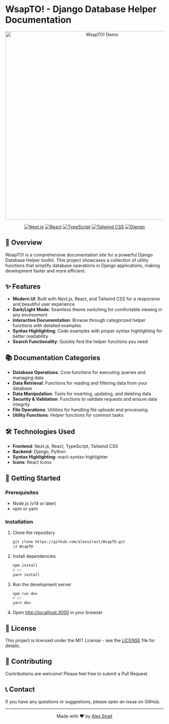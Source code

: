 # WsapTO! - Django Database Helper Documentation

<div align="center">
  <img src="demo/demo.gif" alt="WsapTO! Demo" width="600px" />
  
  [![Next.js](https://img.shields.io/badge/Next.js-13-black?style=for-the-badge&logo=next.js)](https://nextjs.org/)
  [![React](https://img.shields.io/badge/React-18-blue?style=for-the-badge&logo=react)](https://reactjs.org/)
  [![TypeScript](https://img.shields.io/badge/TypeScript-5-blue?style=for-the-badge&logo=typescript)](https://www.typescriptlang.org/)
  [![Tailwind CSS](https://img.shields.io/badge/Tailwind_CSS-3-38B2AC?style=for-the-badge&logo=tailwind-css)](https://tailwindcss.com/)
  [![Django](https://img.shields.io/badge/Django-4-green?style=for-the-badge&logo=django)](https://www.djangoproject.com/)
</div>

## 🚀 Overview

WsapTO! is a comprehensive documentation site for a powerful Django Database Helper toolkit. This project showcases a collection of utility functions that simplify database operations in Django applications, making development faster and more efficient.

## ✨ Features

- **Modern UI**: Built with Next.js, React, and Tailwind CSS for a responsive and beautiful user experience
- **Dark/Light Mode**: Seamless theme switching for comfortable viewing in any environment
- **Interactive Documentation**: Browse through categorized helper functions with detailed examples
- **Syntax Highlighting**: Code examples with proper syntax highlighting for better readability
- **Search Functionality**: Quickly find the helper functions you need

## 📚 Documentation Categories

- **Database Operations**: Core functions for executing queries and managing data
- **Data Retrieval**: Functions for reading and filtering data from your database
- **Data Manipulation**: Tools for inserting, updating, and deleting data
- **Security & Validation**: Functions to validate requests and ensure data integrity
- **File Operations**: Utilities for handling file uploads and processing
- **Utility Functions**: Helper functions for common tasks

## 🛠️ Technologies Used

- **Frontend**: Next.js, React, TypeScript, Tailwind CSS
- **Backend**: Django, Python
- **Syntax Highlighting**: react-syntax-highlighter
- **Icons**: React Icons

## 🚀 Getting Started

### Prerequisites

- Node.js (v14 or later)
- npm or yarn

### Installation

1. Clone the repository
   ```bash
   git clone https://github.com/alexsirait/WsapTO.git
   cd WsapTO
   ```

2. Install dependencies
   ```bash
   npm install
   # or
   yarn install
   ```

3. Run the development server
   ```bash
   npm run dev
   # or
   yarn dev
   ```

4. Open [http://localhost:3000](http://localhost:3000) in your browser

## 📝 License

This project is licensed under the MIT License - see the [LICENSE](LICENSE) file for details.

## 🤝 Contributing

Contributions are welcome! Please feel free to submit a Pull Request.

## 📞 Contact

If you have any questions or suggestions, please open an issue on GitHub.

---

<div align="center">
  <p>Made with ❤️ by <a href="https://github.com/alexsirait">Alex Sirait</a></p>
</div>
